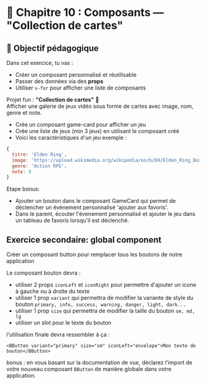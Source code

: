 # 🧪 Chapitre 10 : Composants — "Collection de cartes"

## 🎯 Objectif pédagogique

Dans cet exercice, tu vas :

- Créer un composant personnalisé et réutilisable
- Passer des données via des **props**
- Utiliser `v-for` pour afficher une liste de composants

Projet fun : **"Collection de cartes"** 🎴  
Afficher une galerie de jeux vidéo sous forme de cartes avec image, nom, genre et note.

- Crée un composant game-card pour afficher un jeu
- Crée une liste de jeux (min 3 jeux) en utilisant le composant créé
- Voici les caractéristiques d'un jeu exemple :

```js
{
  titre: 'Elden Ring',
  image: 'https://upload.wikimedia.org/wikipedia/en/b/b9/Elden_Ring_Box_art.jpg',
  genre: 'Action RPG',
  note: 9
}
```

Etape bonus:

- Ajouter un bouton dans le composant GameCard qui permet de déclencher un événement personnalisé 'ajouter aux favoris'.
- Dans le parent, écouter l'évenement personnalisé et ajouter le jeu dans un tableau de favoris lorsqu'il est déclenché.

## Exercice secondaire: global component

Créer un composant button pour remplacer tous les boutons de notre application

Le composant bouton devra :

- utiliser 2 props `iconLeft` et `iconRight` pour permettre d'ajouter un icone à gauche ou à droite du texte
- utiliser 1 prop `variant` qui permettra de modifier la variante de style du bouton `primary, info, success, warning, danger, light, dark...`
- utiliser 1 prop `size` qui permettra de modifier la taille du bouton `sm, md, lg`
- utiliser un slot pour le texte du bouton

l'utilisation finale devra ressembler à ça :

```vue
<BButton variant="primary" size="sm" iconLeft="envelope">Mon texte de bouton</BButton>
```

bonus : en vous basant sur la documentation de vue, déclarez l'import de votre nouveau composant `BButton` de manière globale dans votre application.
